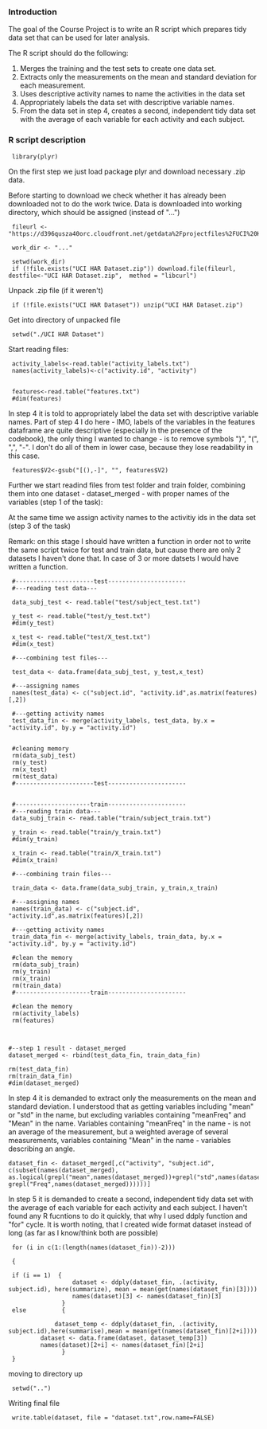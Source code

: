 ### Introduction

The goal of the Course Project is to write an R script which prepares tidy data set that can be used for later analysis.

The R script should do the following:

1.  Merges the training and the test sets to create one data set.
2.  Extracts only the measurements on the mean and standard deviation for each measurement. 
3.  Uses descriptive activity names to name the activities in the data set
4.  Appropriately labels the data set with descriptive variable names. 
5.  From the data set in step 4, creates a second, independent tidy data set with the average of each variable for each activity and each subject.



### R script description

     library(plyr)


On the first step we just load package plyr and download necessary .zip data.

Before starting to download we check whether it has already been downloaded not to do the work twice. 
Data is downloaded into working directory, which should be assigned (instead of "...")


     fileurl <- "https://d396qusza40orc.cloudfront.net/getdata%2Fprojectfiles%2FUCI%20HAR%20Dataset.zip"
     
     work_dir <- "..."

     setwd(work_dir)
     if (!file.exists("UCI HAR Dataset.zip")) download.file(fileurl, destfile<-"UCI HAR Dataset.zip",  method = "libcurl")

Unpack .zip file (if it weren't) 

     if (!file.exists("UCI HAR Dataset")) unzip("UCI HAR Dataset.zip")

Get into directory of unpacked file

     setwd("./UCI HAR Dataset")


Start reading files:


     activity_labels<-read.table("activity_labels.txt")
     names(activity_labels)<-c("activity.id", "activity")


     features<-read.table("features.txt")
     #dim(features)

     
In step  4 it is told to appropriately label the data set with descriptive variable names. 
Part of step 4 I do here  - IMO, labels of the variables in the features dataframe are quite descriptive (especially in the presence of the codebook), 
the only thing I wanted to change - is to remove symbols ")", "(", ",", "-". I don't do all of them in lower case, because they lose readability in this case.


     features$V2<-gsub("[(),-]", "", features$V2)



Further we start readind files from test folder and train folder, combining them into one dataset - dataset_merged - with proper names of the variables (step 1 of the task):

At the same time we assign activity names to the activitiy ids in the data set (step 3 of the task)

Remark: on this stage I should have written a function in order not to write the same script twice for test and train data, but cause there are only 2 datasets I haven't
done that. In case of 3 or more datsets I would have written a function.


     #----------------------test----------------------
     #---reading test data---

     data_subj_test <- read.table("test/subject_test.txt")

     y_test <- read.table("test/y_test.txt")
     #dim(y_test)

     x_test <- read.table("test/X_test.txt")
     #dim(x_test)

     #---combining test files---

     test_data <- data.frame(data_subj_test, y_test,x_test)

     #---assigning names
     names(test_data) <- c("subject.id", "activity.id",as.matrix(features)[,2])

     #---getting activity names
     test_data_fin <- merge(activity_labels, test_data, by.x = "activity.id", by.y = "activity.id")


     #cleaning memory
     rm(data_subj_test)
     rm(y_test)
     rm(x_test)
     rm(test_data)
     #----------------------test----------------------


     #---------------------train----------------------
     #---reading train data---
     data_subj_train <- read.table("train/subject_train.txt")

     y_train <- read.table("train/y_train.txt")
     #dim(y_train)
 
     x_train <- read.table("train/X_train.txt")
     #dim(x_train)

     #---combining train files---

     train_data <- data.frame(data_subj_train, y_train,x_train)

     #---assigning names
     names(train_data) <- c("subject.id", "activity.id",as.matrix(features)[,2])

     #---getting activity names
     train_data_fin <- merge(activity_labels, train_data, by.x = "activity.id", by.y = "activity.id")

     #clean the memory
     rm(data_subj_train)
     rm(y_train)
     rm(x_train)
     rm(train_data)
     #---------------------train----------------------

     #clean the memory
     rm(activity_labels)
     rm(features)



    #--step 1 result - dataset_merged
    dataset_merged <- rbind(test_data_fin, train_data_fin)

    rm(test_data_fin)
    rm(train_data_fin)
    #dim(dataset_merged)


In step 4 it is demanded to extract only the measurements on the mean and standard deviation. I understood that as getting variables including "mean" or "std" in the name, 
but excluding variables containing "meanFreq" and "Mean" in the name. Variables containing  "meanFreq" in the name - is not an average of the measurement, but a weighted average of several measurements, variables containing "Mean" in the name - variables describing an angle.


    dataset_fin <- dataset_merged[,c("activity", "subject.id", c(subset(names(dataset_merged),      as.logical(grepl("mean",names(dataset_merged))+grepl("std",names(dataset_merged))-grepl("Freq",names(dataset_merged))))))]


In step 5 it is demanded to  create a second, independent tidy data set with the average of each variable for each activity and each subject. 
I haven't found any R fucntions to do it quickly, that why I used ddply function and "for" cycle.
It is worth noting, that I created wide format dataset instead of long (as far as I know/think both are possible)


     for (i in c(1:(length(names(dataset_fin))-2)))

     {

     if (i == 1)  {
                      dataset <- ddply(dataset_fin, .(activity, subject.id), here(summarize), mean = mean(get(names(dataset_fin)[3])))
                      names(dataset)[3] <- names(dataset_fin)[3]  
                   }
     else          {
 
     		     dataset_temp <- ddply(dataset_fin, .(activity, subject.id),here(summarise),mean = mean(get(names(dataset_fin)[2+i])))
		     dataset <- data.frame(dataset, dataset_temp[3])
		     names(dataset)[2+i] <- names(dataset_fin)[2+i]
                   }
     }



moving to directory up
     
     setwd("..")

Writing final file

     write.table(dataset, file = "dataset.txt",row.name=FALSE)





